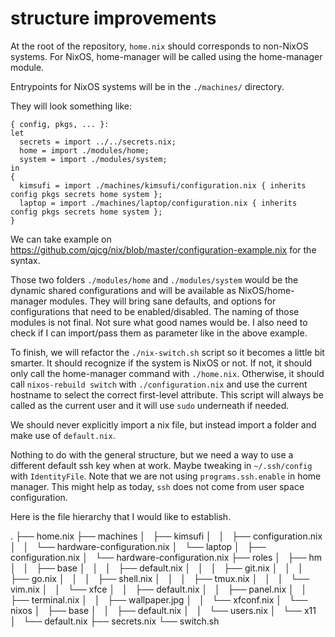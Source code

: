 # structure improvements

At the root of the repository, `home.nix` should corresponds to non-NixOS systems.
For NixOS, home-manager will be called using the home-manager module.

Entrypoints for NixOS systems will be in the `./machines/` directory.


They will look something like:

```
{ config, pkgs, ... }:
let
  secrets = import ../../secrets.nix;
  home = import ./modules/home;
  system = import ./modules/system;
in
{
  kimsufi = import ./machines/kimsufi/configuration.nix { inherits config pkgs secrets home system };
  laptop = import ./machines/laptop/configuration.nix { inherits config pkgs secrets home system };
}
```

We can take example on https://github.com/qjcg/nix/blob/master/configuration-example.nix for the syntax.

Those two folders `./modules/home` and `./modules/system` would be the dynamic shared configurations and will be available as NixOS/home-manager modules. They will bring sane defaults, and options for configurations that need to be enabled/disabled. The naming of those modules is not final. Not sure what good names would be. I also need to check if I can import/pass them as parameter like in the above example.

To finish, we will refactor the `./nix-switch.sh` script so it becomes a little bit smarter. It should recognize if the system is NixOS or not. If not, it should only call the home-manager command with `./home.nix`. Otherwise, it should call `nixos-rebuild switch` with `./configuration.nix` and use the current hostname to select the correct first-level attribute. This script will always be called as the current user and it will use `sudo` underneath if needed.

We should never explicitly import a nix file, but instead import a folder and make use of `default.nix`.

Nothing to do with the general structure, but we need a way to use a different default ssh key when at work. Maybe tweaking in `~/.ssh/config` with `IdentityFile`. Note that we are not using `programs.ssh.enable` in home manager. This might help as today, `ssh` does not come from user space configuration.


Here is the file hierarchy that I would like to establish.

.
├── home.nix
├── machines
│   ├── kimsufi
│   │   ├── configuration.nix
│   │   └── hardware-configuration.nix
│   └── laptop
│       ├── configuration.nix
│       └── hardware-configuration.nix
├── roles
│   ├── hm
│   │   ├── base
│   │   │   ├── default.nix
│   │   │   ├── git.nix
│   │   │   ├── go.nix
│   │   │   ├── shell.nix
│   │   │   ├── tmux.nix
│   │   │   └── vim.nix
│   │   └── xfce
│   │       ├── default.nix
│   │       ├── panel.nix
│   │       ├── terminal.nix
│   │       ├── wallpaper.jpg
│   │       └── xfconf.nix
│   └── nixos
│       ├── base
│       │   ├── default.nix
│       │   └── users.nix
│       └── x11
│           └── default.nix
├── secrets.nix
└── switch.sh
